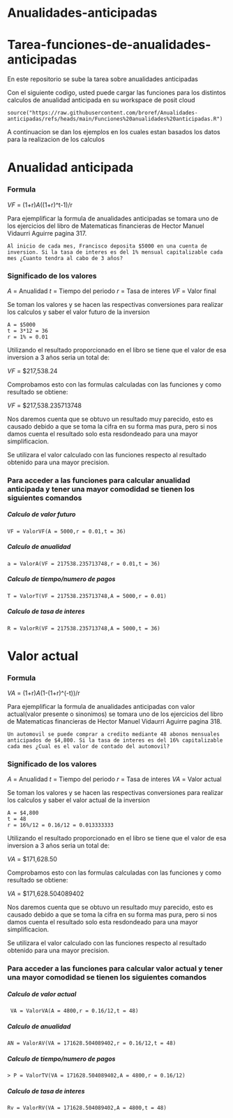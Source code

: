 # Anualidades-anticipadas

# Tarea-funciones-de-anualidades-anticipadas
En este repositorio se sube la tarea sobre anualidades anticipadas

Con el siguiente codigo, usted puede cargar las funciones para los distintos calculos de anualidad anticipada en su workspace de posit cloud
```
source("https://raw.githubusercontent.com/broref/Anualidades-anticipadas/refs/heads/main/Funciones%20anualidades%20anticipadas.R")
```

A continuacion se dan los ejemplos en los cuales estan basados los datos para la realizacion de los calculos

# Anualidad anticipada

### Formula
$VF$ = (1+r)*A*((1+r)^t-1)/r

Para ejemplificar la formula de anualidades anticipadas se tomara uno de los ejercicios del libro de Matematicas financieras de Hector Manuel Vidaurri Aguirre pagina 317.
```
Al inicio de cada mes, Francisco deposita $5000 en una cuenta de inversion. Si la tasa de interes es del 1% mensual capitalizable cada mes ¿Cuanto tendra al cabo de 3 años?
```
### Significado de los valores

$A$ = Anualidad
$t$ = Tiempo del periodo
$r$ = Tasa de interes
$VF$ = Valor final

Se toman los valores y se hacen las respectivas conversiones para realizar los calculos y saber el valor futuro de la inversion
```
A = $5000
t = 3*12 = 36
r = 1% = 0.01
```
Utilizando el resultado proporcionado en el libro se tiene que el valor de esa inversion a 3 años seria un total de:

$VF$ = $217,538.24

Comprobamos esto con las formulas calculadas con las funciones y como resultado se obtiene:

$VF$ = $217,538.235713748

Nos daremos cuenta que se obtuvo un resultado muy parecido, esto es causado debido a que se toma la cifra en su forma mas pura, pero si nos damos cuenta el resultado solo esta resdondeado para una mayor simplificacion.

Se utilizara el valor calculado con las funciones respecto al resultado obtenido para una mayor precision.

### Para acceder a las funciones para calcular anualidad anticipada y tener una mayor comodidad se tienen los siguientes comandos

##### Calculo de valor futuro
```
VF = ValorVF(A = 5000,r = 0.01,t = 36)
```
##### Calculo de anualidad
```
a = ValorA(VF = 217538.235713748,r = 0.01,t = 36)
```
##### Calculo de tiempo/numero de pagos
```
T = ValorT(VF = 217538.235713748,A = 5000,r = 0.01)
```
##### Calculo de tasa de interes
```
R = ValorR(VF = 217538.235713748,A = 5000,t = 36)
```


# Valor actual

### Formula
$VA$ = (1+r)*A*(1-(1+r)^(-t))/r

Para ejemplificar la formula de anualidades anticipadas con valor actual(valor presente o sinonimos) se tomara uno de los ejercicios del libro de Matematicas financieras de Hector Manuel Vidaurri Aguirre pagina 318.
```
Un automovil se puede comprar a credito mediante 48 abonos mensuales anticipados de $4,800. Si la tasa de interes es del 16% capitalizable cada mes ¿Cual es el valor de contado del automovil?
```
### Significado de los valores

$A$ = Anualidad
$t$ = Tiempo del periodo
$r$ = Tasa de interes
$VA$ = Valor actual

Se toman los valores y se hacen las respectivas conversiones para realizar los calculos y saber el valor actual de la inversion
```
A = $4,800
t = 48
r = 16%/12 = 0.16/12 = 0.013333333
```
Utilizando el resultado proporcionado en el libro se tiene que el valor de esa inversion a 3 años seria un total de:

$VA$ = $171,628.50

Comprobamos esto con las formulas calculadas con las funciones y como resultado se obtiene:

$VA$ = $171,628.504089402

Nos daremos cuenta que se obtuvo un resultado muy parecido, esto es causado debido a que se toma la cifra en su forma mas pura, pero si nos damos cuenta el resultado solo esta resdondeado para una mayor simplificacion.

Se utilizara el valor calculado con las funciones respecto al resultado obtenido para una mayor precision.

### Para acceder a las funciones para calcular valor actual y tener una mayor comodidad se tienen los siguientes comandos

##### Calculo de valor actual
```
 VA = ValorVA(A = 4800,r = 0.16/12,t = 48)
```
##### Calculo de anualidad
```
AN = ValorAV(VA = 171628.504089402,r = 0.16/12,t = 48)
```
##### Calculo de tiempo/numero de pagos
```
> P = ValorTV(VA = 171628.504089402,A = 4800,r = 0.16/12)
```
##### Calculo de tasa de interes
```
Rv = ValorRV(VA = 171628.504089402,A = 4800,t = 48)
```
